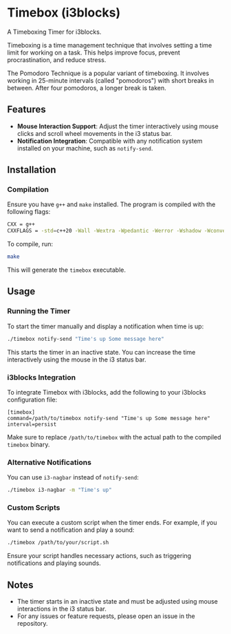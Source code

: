 # Timebox (i3blocks)

A Timeboxing Timer for i3blocks.

Timeboxing is a time management technique that involves setting a time limit for working on a task. This helps improve focus, prevent procrastination, and reduce stress.

The Pomodoro Technique is a popular variant of timeboxing. It involves working in 25-minute intervals (called "pomodoros") with short breaks in between. After four pomodoros, a longer break is taken.

## Features

- **Mouse Interaction Support**: Adjust the timer interactively using mouse clicks and scroll wheel movements in the i3 status bar.
- **Notification Integration**: Compatible with any notification system installed on your machine, such as `notify-send`.

## Installation

### Compilation
Ensure you have `g++` and `make` installed. The program is compiled with the following flags:

```sh
CXX = g++
CXXFLAGS = -std=c++20 -Wall -Wextra -Wpedantic -Werror -Wshadow -Wconversion -Wsign-conversion -Wnull-dereference -Wold-style-cast -Woverloaded-virtual -Wdouble-promotion -Wformat=2 -Isrc -pthread
```

To compile, run:

```sh
make
```

This will generate the `timebox` executable.

## Usage

### Running the Timer
To start the timer manually and display a notification when time is up:

```sh
./timebox notify-send "Time's up Some message here"
```

This starts the timer in an inactive state. You can increase the time interactively using the mouse in the i3 status bar.

### i3blocks Integration
To integrate Timebox with i3blocks, add the following to your i3blocks configuration file:

```
[timebox]
command=/path/to/timebox notify-send "Time's up Some message here"
interval=persist
```

Make sure to replace `/path/to/timebox` with the actual path to the compiled `timebox` binary.

### Alternative Notifications
You can use `i3-nagbar` instead of `notify-send`:

```sh
./timebox i3-nagbar -m "Time's up"
```

### Custom Scripts
You can execute a custom script when the timer ends. For example, if you want to send a notification and play a sound:

```sh
./timebox /path/to/your/script.sh
```

Ensure your script handles necessary actions, such as triggering notifications and playing sounds.

## Notes
- The timer starts in an inactive state and must be adjusted using mouse interactions in the i3 status bar.
- For any issues or feature requests, please open an issue in the repository.


